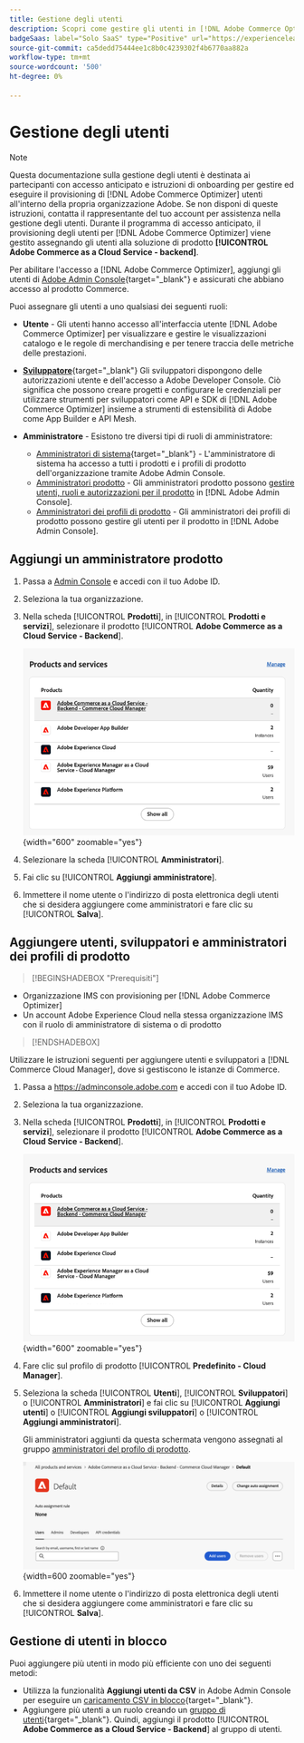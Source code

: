 ```yaml
---
title: Gestione degli utenti
description: Scopri come gestire gli utenti in [!DNL Adobe Commerce Optimizer].
badgeSaas: label="Solo SaaS" type="Positive" url="https://experienceleague.adobe.com/it/docs/commerce/user-guides/product-solutions" tooltip="Applicabile solo ai progetti Adobe Commerce as a Cloud Service e Adobe Commerce Optimizer (infrastruttura SaaS gestita da Adobe)."
source-git-commit: ca5dedd75444ee1c8b0c4239302f4b6770aa882a
workflow-type: tm+mt
source-wordcount: '500'
ht-degree: 0%

---
```


# Gestione degli utenti

>[!NOTE]
>
>Questa documentazione sulla gestione degli utenti è destinata ai partecipanti con accesso anticipato e istruzioni di onboarding per gestire ed eseguire il provisioning di [!DNL Adobe Commerce Optimizer] utenti all&#39;interno della propria organizzazione Adobe. Se non disponi di queste istruzioni, contatta il rappresentante del tuo account per assistenza nella gestione degli utenti. Durante il programma di accesso anticipato, il provisioning degli utenti per [!DNL Adobe Commerce Optimizer] viene gestito assegnando gli utenti alla soluzione di prodotto **[!UICONTROL Adobe Commerce as a Cloud Service - backend]**.

Per abilitare l&#39;accesso a [!DNL Adobe Commerce Optimizer], aggiungi gli utenti di [Adobe Admin Console](https://adminconsole.adobe.com){target="_blank"} e assicurati che abbiano accesso al prodotto Commerce.

Puoi assegnare gli utenti a uno qualsiasi dei seguenti ruoli:

* **Utente** - Gli utenti hanno accesso all&#39;interfaccia utente [!DNL Adobe Commerce Optimizer] per visualizzare e gestire le visualizzazioni catalogo e le regole di merchandising e per tenere traccia delle metriche delle prestazioni.

* [**Sviluppatore**](https://helpx.adobe.com/it/enterprise/using/manage-developers.html#Adddevelopers){target="_blank"} Gli sviluppatori dispongono delle autorizzazioni utente e dell&#39;accesso a Adobe Developer Console. Ciò significa che possono creare progetti e configurare le credenziali per utilizzare strumenti per sviluppatori come API e SDK di [!DNL Adobe Commerce Optimizer] insieme a strumenti di estensibilità di Adobe come App Builder e API Mesh.

* **Amministratore** - Esistono tre diversi tipi di ruoli di amministratore:
   * [Amministratori di sistema](https://helpx.adobe.com/it/enterprise/using/admin-roles.html){target="_blank"} - L&#39;amministratore di sistema ha accesso a tutti i prodotti e i profili di prodotto dell&#39;organizzazione tramite Adobe Admin Console.
   * [Amministratori prodotto](#add-a-product-admin) - Gli amministratori prodotto possono [gestire utenti, ruoli e autorizzazioni per il prodotto](#add-users-and-admins) in [!DNL Adobe Admin Console].
   * [Amministratori dei profili di prodotto](#add-users-developers-and-product-profile-admins) - Gli amministratori dei profili di prodotto possono gestire gli utenti per il prodotto in [!DNL Adobe Admin Console].

## Aggiungi un amministratore prodotto

1. Passa a [Admin Console](https://adminconsole.adobe.com) e accedi con il tuo Adobe ID.

1. Seleziona la tua organizzazione.

1. Nella scheda [!UICONTROL **Prodotti**], in [!UICONTROL **Prodotti e servizi**], selezionare il prodotto [!UICONTROL **Adobe Commerce as a Cloud Service - Backend**].

   ![seleziona il prodotto](../cloud-service/assets/backend.png){width="600" zoomable="yes"}

1. Selezionare la scheda [!UICONTROL **Amministratori**].

1. Fai clic su [!UICONTROL **Aggiungi amministratore**].

1. Immettere il nome utente o l&#39;indirizzo di posta elettronica degli utenti che si desidera aggiungere come amministratori e fare clic su [!UICONTROL **Salva**].

## Aggiungere utenti, sviluppatori e amministratori dei profili di prodotto

>[!BEGINSHADEBOX &quot;Prerequisiti&quot;]
* Organizzazione IMS con provisioning per [!DNL Adobe Commerce Optimizer]
* Un account Adobe Experience Cloud nella stessa organizzazione IMS con il ruolo di amministratore di sistema o di prodotto
>[!ENDSHADEBOX]

Utilizzare le istruzioni seguenti per aggiungere utenti e sviluppatori a [!DNL Commerce Cloud Manager], dove si gestiscono le istanze di Commerce.

1. Passa a https://adminconsole.adobe.com e accedi con il tuo Adobe ID.

1. Seleziona la tua organizzazione.

1. Nella scheda [!UICONTROL **Prodotti**], in [!UICONTROL **Prodotti e servizi**], selezionare il prodotto [!UICONTROL **Adobe Commerce as a Cloud Service - Backend**].

   ![seleziona il prodotto](../cloud-service/assets/backend.png){width="600" zoomable="yes"}

1. Fare clic sul profilo di prodotto [!UICONTROL **Predefinito - Cloud Manager**].

1. Seleziona la scheda [!UICONTROL **Utenti**], [!UICONTROL **Sviluppatori**] o [!UICONTROL **Amministratori**] e fai clic su [!UICONTROL **Aggiungi utenti**] o [!UICONTROL **Aggiungi sviluppatori**] o [!UICONTROL **Aggiungi amministratori**].

   Gli amministratori aggiunti da questa schermata vengono assegnati al gruppo [amministratori del profilo di prodotto](#understanding-roles).

   ![scheda selezionata](../cloud-service/assets/tab-select.png){width=600 zoomable="yes"}

1. Immettere il nome utente o l&#39;indirizzo di posta elettronica degli utenti che si desidera aggiungere come amministratori e fare clic su [!UICONTROL **Salva**].

## Gestione di utenti in blocco

Puoi aggiungere più utenti in modo più efficiente con uno dei seguenti metodi:

* Utilizza la funzionalità **Aggiungi utenti da CSV** in Adobe Admin Console per eseguire un [caricamento CSV in blocco](https://helpx.adobe.com/it/enterprise/using/bulk-upload-users.html){target="_blank"}.
* Aggiungere più utenti a un ruolo creando un [gruppo di utenti](https://helpx.adobe.com/it/enterprise/using/user-groups.html){target="_blank"}. Quindi, aggiungi il prodotto [!UICONTROL **Adobe Commerce as a Cloud Service - Backend**] al gruppo di utenti.

